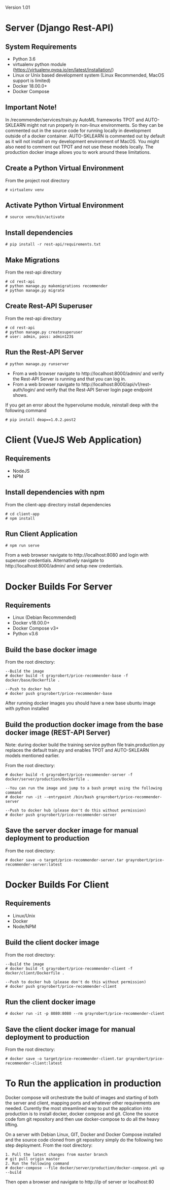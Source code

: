 Version 1.01

# Server (Django Rest-API)

## System Requirements
*  Python 3.6
*  virtualenv python module (https://virtualenv.pypa.io/en/latest/installation/)
*  Linux or Unix based development system (Linux Recommended, MacOS support is limited)
*  Docker 18.00.0+
*  Docker Compose

## Important Note!
In /recommender/services/train.py AutoML frameworks TPOT and AUTO-SKLEARN might not run properly in non-linux environments. So they can be commented out in the source code for running locally in development outside of a docker container. AUTO-SKLEARN is commented out by default as it will not install on my development environment of MacOS. You might also need to comment out TPOT and not use these models locally. The production docker image allows you to work around these limitations.

## Create a Python Virtual Environment
From the project root directory

    # virtualenv venv

## Activate Python Virtual Environment  
    # source venv/bin/activate

## Install dependencies
    # pip install -r rest-api/requirements.txt 

## Make Migrations  
From the rest-api directory

    # cd rest-api
    # python manage.py makemigrations recommender
    # python manage.py migrate

## Create Rest-API Superuser  
From the rest-api directory

    # cd rest-api
    # python manage.py createsuperuser
    # user: admin, pass: admin123$

## Run the Rest-API Server

    # python manage.py runserver

* From a web browser navigate to http://localhost:8000/admin/ and verify the Rest-API Server is running and that you can log in.
* From a web browser navigate to http://localhost:8000/api/v1/rest-auth/login/ and verify that the Rest-API Server login page endpoint shows.

If you get an error about the hypervolume module, reinstall deep with the following command

    # pip install deap==1.0.2.post2


# Client (VueJS Web Application)

## Requirements
*  NodeJS 
*  NPM

## Install dependencies with npm
From the client-app directory install dependencies

    # cd client-app
    # npm install

## Run Client Application

    # npm run serve

From a web browser navigate to http://localhost:8080 and login with superuser credentials. Alternatively navigate to http://localhost:8000/admin/ and setup new credentials.


# Docker Builds For Server

## Requirements
*  Linux (Debian Recommended)
*  Docker v18.00.0+
*  Docker Compose v3+
*  Python v3.6

## Build the base docker image
From the root directory:

    --Build the image
    # docker build -t grayrobert/price-recommender-base -f docker/base/Dockerfile .

    --Push to docker hub
    # docker push grayrobert/price-recommender-base

After running docker images you should have a new base ubuntu image with python installed

## Build the production docker image from the base docker image (REST-API Server)
Note: during docker build the training service python file train.production.py replaces the default train.py and enables TPOT and AUTO-SKLEARN models mentioned earlier.

From the root directory:  

    # docker build -t grayrobert/price-recommender-server -f docker/server/production/Dockerfile .

    --You can run the image and jump to a bash prompt using the following command
    # docker run -it --entrypoint /bin/bash grayrobert/price-recommender-server

    --Push to docker hub (please don't do this without permission)
    # docker push grayrobert/price-recommender-server


## Save the server docker image for manual deployment to production
From the root directory:

    # docker save -o target/price-recommender-server.tar grayrobert/price-recommender-server:latest

# Docker Builds For Client

## Requirements
*  Linux/Unix
*  Docker
*  Node/NPM

## Build the client docker image
From the root directory:

    --Build the image
    # docker build -t grayrobert/price-recommender-client -f docker/client/Dockerfile .

    --Push to docker hub (please don't do this without permission)
    # docker push grayrobert/price-recommender-client

## Run the client docker image

    # docker run -it -p 8080:8080 --rm grayrobert/price-recommender-client

## Save the client docker image for manual deployment to production
From the root directory:

    # docker save -o target/price-recommender-client.tar grayrobert/price-recommender-client:latest


# To Run the application in production
Docker compose will orchestrate the build of images and starting of both the server and client, mapping ports and whatever other requirements are needed. Curently the most streamlined way to put the application into production is to install docker, docker compose and git. Clone the source code fom git repository and then use docker-compose to do all the heavy lifting.

On a server with Debian Linux, GIT, Docker and Docker Compose installed and the source code cloned from git repository simply do the following two step deployment.
From the root directory:

    1. Pull the latest changes from master branch 
    # git pull origin master
    2. Run the following command 
    # docker-compose --file docker/server/production/docker-compose.yml up --build

Then open a browser and navigate to http://ip of server or localhost:80

